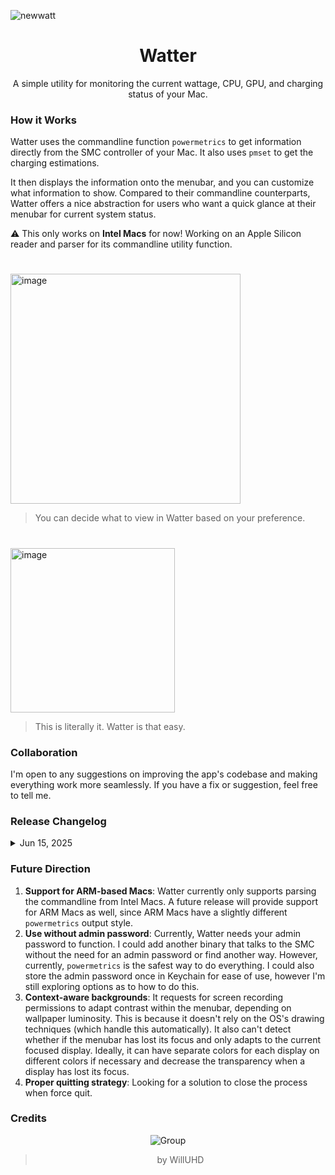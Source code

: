 ![newwatt](https://github.com/user-attachments/assets/5591ce5a-767e-409d-9bb0-ee9e0c50492a)

<div align="center">

# Watter
A simple utility for monitoring the current wattage, CPU, GPU, and charging status of your Mac. 

<div align="left">

### How it Works
Watter uses the commandline function `powermetrics` to get information directly from the SMC controller of your Mac. It also uses `pmset` to get the charging estimations. 

It then displays the information onto the menubar, and you can customize what information to show. Compared to their commandline counterparts, Watter offers a nice abstraction for users who want a quick glance at their menubar for current system status. 

⚠️ This only works on **Intel Macs** for now! Working on an Apple Silicon reader and parser for its commandline utility function. 

# 
<img width="368" alt="image" src="https://github.com/user-attachments/assets/0194304a-098b-42e8-8fb8-edfe519e85d2" />

> You can decide what to view in Watter based on your preference. 

#

<img width="263" alt="image" src="https://github.com/user-attachments/assets/c389ae50-8fe4-4b94-b73d-512f08f425a3" />

> This is literally it. Watter is that easy. 

### Collaboration
I'm open to any suggestions on improving the app's codebase and making everything work more seamlessly. If you have a fix or suggestion, feel free to tell me. 

### Release Changelog
<details>
    <summary>Jun 15, 2025</summary>
        Finalized the first version of Watter as a menubar app. 
</details>

### Future Direction
1. **Support for ARM-based Macs**: Watter currently only supports parsing the commandline from Intel Macs. A future release will provide support for ARM Macs as well, since ARM Macs have a slightly different `powermetrics` output style.
2. **Use without admin password**: Currently, Watter needs your admin password to function. I could add another binary that talks to the SMC without the need for an admin password or find another way. However, currently, `powermetrics` is the safest way to do everything. I could also store the admin password once in Keychain for ease of use, however I'm still exploring options as to how to do this.
3. **Context-aware backgrounds**: It requests for screen recording permissions to adapt contrast within the menubar, depending on wallpaper luminosity. This is because it doesn't rely on the OS's drawing techniques (which handle this automatically). It also can't detect whether if the menubar has lost its focus and only adapts to the current focused display. Ideally, it can have separate colors for each display on different colors if necessary and decrease the transparency when a display has lost its focus. 
4. **Proper quitting strategy**: Looking for a solution to close the process when force quit. 


### Credits
<div align="center">

![Group](https://github.com/user-attachments/assets/d36f93b4-710b-4fbe-92f0-b55a40d7eb86)

> by WillUHD
